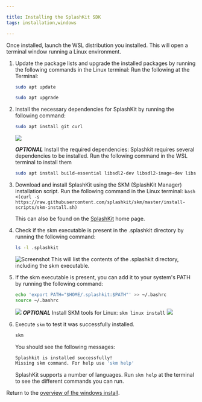 ```yaml
---

title: Installing the SplashKit SDK
tags: installation,windows

---
```


Once installed, launch the WSL distribution you installed. This will open a terminal window running a Linux environment.

1. Update the package lists and upgrade the installed packages by running the following commands in the Linux terminal: Run the following at the Terminal:

    ```bash
    sudo apt update
    ```
    ```bash
    sudo apt upgrade
    ```
  

1. Install the necessary dependencies for SplashKit by running the following command:

    ```bash
    sudo apt install git curl
    ```
    ![](https://i.imgur.com/ZKXjGyV.png)

    ***OPTIONAL*** Install the required dependencies: Splashkit requires several dependencies to be installed. Run the following command in the WSL terminal to install them
    ```bash
    sudo apt install build-essential libsdl2-dev libsdl2-image-dev libsdl2-ttf-dev libsdl2-mixer-dev
    ```

    
1. Download and install SplashKit using the SKM (SplashKit Manager) installation script. Run the following command in the Linux terminal:
    `bash <(curl -s https://raw.githubusercontent.com/splashkit/skm/master/install-scripts/skm-install.sh)`

    This can also be found on the [SplashKit](http://www.splashkit.io) home page.
1. Check if the skm executable is present in the .splashkit directory by running the following command:
    ```bash
    ls -l .splashkit
    ```
    ![Screenshot](https://i.imgur.com/Rj6RtnH.png)
    This will list the contents of the .splashkit directory, including the skm executable.
1. If the skm executable is present, you can add it to your system's PATH by running the following command:
    ```bash
    echo 'export PATH="$HOME/.splashkit:$PATH"' >> ~/.bashrc
   source ~/.bashrc
   ```
   ![](https://i.imgur.com/s0XAzJw.png)
   ***OPTIONAL*** Install SKM tools for Linux:
   `skm linux install`
   ![](https://i.imgur.com/JtAFvq5.png)

1. Execute `skm` to test it was successfully installed.

    ```bash
    skm
    ```

    You should see the following messages:

    ```bash
    Splashkit is installed successfully!
    Missing skm command. For help use 'skm help'
    ```

    SplashKit supports a number of languages. Run `skm help` at the terminal to see the different commands you can run.




Return to the [overview of the windows install](./index.html.md).

